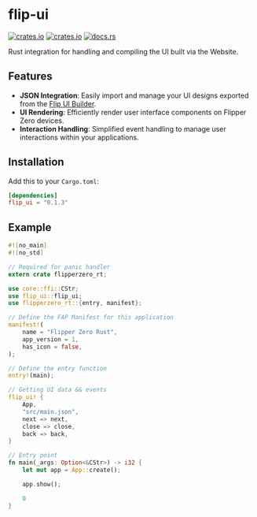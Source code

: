 # flip-ui

[![crates.io](https://img.shields.io/crates/v/flip-ui.svg)](https://crates.io/crates/flip-ui)
[![crates.io](https://img.shields.io/crates/d/flip-ui.svg)](https://crates.io/crates/flip-ui)
[![docs.rs](https://docs.rs/flip-ui/badge.svg)](https://docs.rs/flip-ui)

Rust integration for handling and compiling the UI built via the Website.

## Features

- **JSON Integration**: Easily import and manage your UI designs exported from the [Flip UI Builder](https://flip-ui.github.io/).
- **UI Rendering**: Efficiently render user interface components on Flipper Zero devices.
- **Interaction Handling**: Simplified event handling to manage user interactions within your applications.

## Installation

Add this to your `Cargo.toml`:

```toml
[dependencies]
flip_ui = "0.1.3"
```

## Example

```rust
#![no_main]
#![no_std]

// Required for panic handler
extern crate flipperzero_rt;

use core::ffi::CStr;
use flip_ui::flip_ui;
use flipperzero_rt::{entry, manifest};

// Define the FAP Manifest for this application
manifest!(
	name = "Flipper Zero Rust",
	app_version = 1,
	has_icon = false,
);

// Define the entry function
entry!(main);

// Getting UI data && events
flip_ui! {
	App,
	"src/main.json",
	next => next,
	close => close,
	back => back,
}

// Entry point
fn main(_args: Option<&CStr>) -> i32 {
	let mut app = App::create();

	app.show();

	0
}
```
